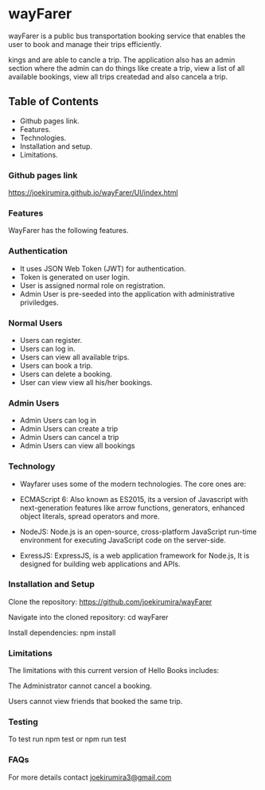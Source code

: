 # wayFarer
wayFarer is a public bus transportation booking service that enables the user to book and manage their trips efficiently.

kings and are able to cancle a trip. The application also has an admin section where the admin can do things like create a trip, view a list of all available bookings, view all trips createdad and also cancela a trip.

## Table of Contents
- Github pages link.
- Features.
- Technologies.
- Installation and setup.
- Limitations.

### Github pages link
https://joekirumira.github.io/wayFarer/UI/index.html

### Features
WayFarer has the following features.

### Authentication
- It uses JSON Web Token (JWT) for authentication.
- Token is generated on user login.
- User is assigned normal role on registration.
- Admin User is pre-seeded into the application with administrative priviledges.

### Normal Users
- Users can register.
- Users can log in.
- Users can view all available trips.
- Users can book a trip.
- Users can delete a booking.
- User can view view all his/her bookings.

### Admin Users
- Admin Users can log in
- Admin Users can create a trip
- Admin Users can cancel a trip
- Admin Users can view all bookings

### Technology
- Wayfarer uses some of the modern technologies. The core ones are:

- ECMAScript 6: Also known as ES2015, its a version of Javascript with next-generation features like arrow functions, generators, enhanced object literals, spread operators and more.

- NodeJS: Node.js is an open-source, cross-platform JavaScript run-time environment for executing JavaScript code on the server-side.

- ExressJS: ExpressJS, is a web application framework for Node.js, It is designed for building web applications and APIs. 

### Installation and Setup
 Clone the repository:
 https://github.com/joekirumira/wayFarer
 
Navigate into the cloned repository:
cd wayFarer

Install dependencies:
npm install

### Limitations
The limitations with this current version of Hello Books includes:

The Administrator cannot cancel a booking.

Users cannot view friends that booked the same trip.

### Testing
To test run npm test or npm run test

### FAQs
For more details contact joekirumira3@gmail.com
